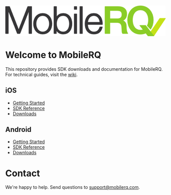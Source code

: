 ![MobileRQ](MobileRQ-logo.png)

# Welcome to MobileRQ

This repository provides SDK downloads and documentation for MobileRQ. For technical guides, visit the [wiki](https://github.com/mobilerq/mobilerq/wiki).

## iOS 

* [Getting Started](https://github.com/mobilerq/mobilerq/wiki/iOS%20Getting%20Started%20Guide)
* [SDK Reference](https://mobilerq.github.io/mobilerq/ios/docs/html/)
* [Downloads](ios/)

## Android

* [Getting Started](https://github.com/mobilerq/mobilerq/wiki/Android%20Getting%20Started%20Guide)
* [SDK Reference](https://mobilerq.github.io/mobilerq/android/javadoc/)
* [Downloads](android/)

# Contact

We're happy to help. Send questions to support@mobilerq.com.
